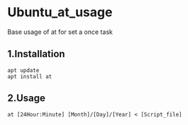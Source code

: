# Ubuntu_at_usage
Base usage of at for set a once task

## 1.Installation

```
apt update
apt install at
```

## 2.Usage

```
at [24Hour:Minute] [Month]/[Day]/[Year] < [Script_file]
```
